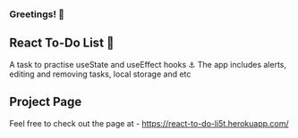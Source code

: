 ### Greetings! :wave:

## React To-Do List :bookmark_tabs:
A task to practise useState and useEffect hooks :anchor:
The app includes alerts, editing and removing tasks, local storage and etc

## Project Page

Feel free to check out the page at - https://react-to-do-li5t.herokuapp.com/
